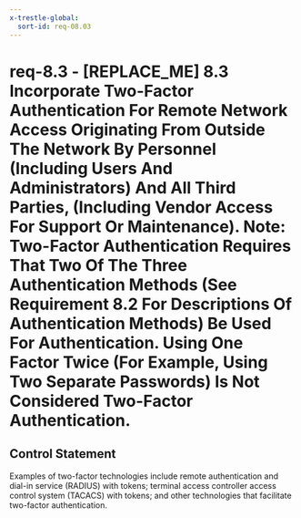```yaml
---
x-trestle-global:
  sort-id: req-08.03
---
```


# req-8.3 - \[REPLACE_ME\] 8.3 Incorporate Two-Factor Authentication For Remote Network Access Originating From Outside The Network By Personnel (Including Users And Administrators) And All Third Parties, (Including Vendor Access For Support Or Maintenance). Note: Two-Factor Authentication Requires That Two Of The Three Authentication Methods (See Requirement 8.2 For Descriptions Of Authentication Methods) Be Used For Authentication. Using One Factor Twice (For Example, Using Two Separate Passwords) Is Not Considered Two-Factor Authentication.

## Control Statement

Examples of two-factor technologies include remote authentication and dial-in service (RADIUS) with tokens; terminal access controller access control system (TACACS) with tokens; and other technologies that facilitate two-factor authentication.
